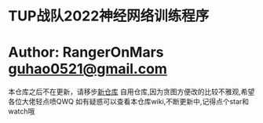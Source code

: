 # TUP战队2022神经网络训练程序
# Author: RangerOnMars guhao0521@gmail.com
本仓库之后不在更新，请移步[新仓库](https://github.com/tup-robomaster/TUP-NN-Train-2)
自用仓库,因为贪图方便改的比较不雅观,希望各位大佬轻点喷QWQ
如有疑惑可以查看本仓库wiki,不断更新中,记得点个star和watch哦
